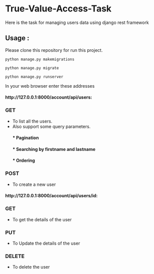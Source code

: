 # True-Value-Access-Task
Here is the task for managing users data using django rest framework

<h2>Usage :</h2>
Please clone this repository for run this project.


    python manage.py makemigrations

    python manage.py migrate

    python manage.py runserver
    
   In your web browser enter these addresses

<h4>http://127.0.0.1:8000/account/api/users:</h4>
<h3>GET</h3>
<ul>
    <li>To list all the users.</li>
    <li>Also support some query parameters.</li>
  <h4>* Pagination</h4>
  <h4>* Searching by firstname and lastname</h4>
  <h4>* Ordering</h4>
</ul>
<h3>POST</h3>
<ul>
    <li>To create a new user</li>
</ul>
<h4>http://127.0.0.1:8000/account/api/users/id:</h4>
<h3>GET</h3>
<ul>
    <li>To get the details of the user</li>
</ul>
<h3>PUT</h3>
<ul>
    <li>To Update the details of the user</li>
</ul>
<h3>DELETE</h3>
<ul>
    <li>To delete the user</li>
</ul>
